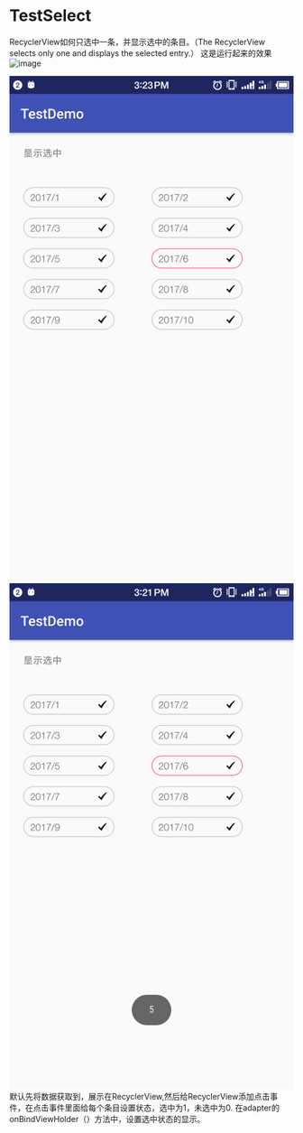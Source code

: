 # TestSelect
RecyclerView如何只选中一条，并显示选中的条目。（The RecyclerView selects only one and displays the selected entry.）
这是运行起来的效果
 ![image](https://github.com/chenzhikaizg/TestSelect/blob/master/app/src/main/res/mipmap-xhdpi/2.png,https://github.com/chenzhikaizg/TestSelect/blob/master/app/src/main/res/mipmap-xhdpi/1.png)
 
 ![image](https://github.com/chenzhikaizg/TestSelect/blob/master/app/src/main/res/mipmap-xhdpi/1.png)
 ![image](https://github.com/chenzhikaizg/TestSelect/blob/master/app/src/main/res/mipmap-xhdpi/3.png)
默认先将数据获取到，展示在RecyclerView,然后给RecyclerView添加点击事件，在点击事件里面给每个条目设置状态，选中为1，未选中为0.
在adapter的onBindViewHolder（）方法中，设置选中状态的显示。
